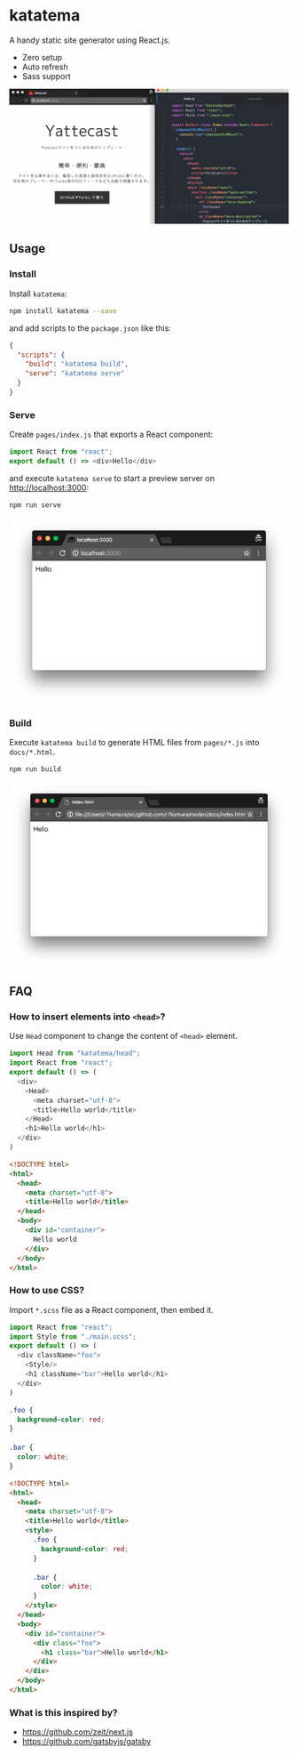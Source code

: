 # katatema

A handy static site generator using React.js.

- Zero setup
- Auto refresh
- Sass support

![demo](/images/demo.gif)

## Usage

### Install

Install `katatema`:

```bash
npm install katatema --save
```

and add scripts to the `package.json` like this:

```json
{
  "scripts": {
    "build": "katatema build",
    "serve": "katatema serve"
  }
}
```

### Serve

Create `pages/index.js` that exports a React component:

```javascript
import React from "react";
export default () => <div>Hello</div>
```

and execute `katatema serve` to start a preview server on [http://localhost:3000](http://localhost:3000):

```bash
npm run serve
```

![image](/images/screenshot-serve.png)

### Build

Execute `katatema build` to generate HTML files from `pages/*.js` into `docs/*.html`.

```bash
npm run build
```

![image](/images/screenshot-build.png)

## FAQ

### How to insert elements into `<head>`?

Use `Head` component to change the content of `<head>` element.

```javascript
import Head from "katatema/head";
import React from "react";
export default () => (
  <div>
    <Head>
      <meta charset="utf-8">
      <title>Hello world</title>
    </Head>
    <h1>Hello world</h1>
  </div>
)
```

```html
<!DOCTYPE html>
<html>
  <head>
    <meta charset="utf-8">
    <title>Hello world</title>
  </head>
  <body>
    <div id="container">
      Hello world
    </div>
  </body>
</html>
```

### How to use CSS?

Import `*.scss` file as a React component, then embed it.

```javascript
import React from "react";
import Style from "./main.scss";
export default () => (
  <div className="foo">
    <Style/>
    <h1 className="bar">Hello world</h1>
  </div>
)
```

```scss
.foo {
  background-color: red;
}

.bar {
  color: white;
}
```

```html
<!DOCTYPE html>
<html>
  <head>
    <meta charset="utf-8">
    <title>Hello world</title>
    <style>
      .foo {
        background-color: red;
      }

      .bar {
        color: white;
      }
    </style>
  </head>
  <body>
    <div id="container">
      <div class="foo">
        <h1 class="bar">Hello world</h1>
      </div>
    </div>
  </body>
</html>
```

### What is this inspired by?

- https://github.com/zeit/next.js
- https://github.com/gatsbyjs/gatsby
